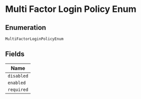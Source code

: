 
# Multi Factor Login Policy Enum

## Enumeration

`MultiFactorLoginPolicyEnum`

## Fields

| Name |
|  --- |
| `disabled` |
| `enabled` |
| `required` |

